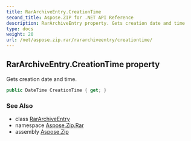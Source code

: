 ```yaml
---
title: RarArchiveEntry.CreationTime
second_title: Aspose.ZIP for .NET API Reference
description: RarArchiveEntry property. Gets creation date and time
type: docs
weight: 20
url: /net/aspose.zip.rar/rararchiveentry/creationtime/
---
```

## RarArchiveEntry.CreationTime property

Gets creation date and time.

```csharp
public DateTime CreationTime { get; }
```

### See Also

* class [RarArchiveEntry](../)
* namespace [Aspose.Zip.Rar](../../rararchiveentry/)
* assembly [Aspose.Zip](../../../)


